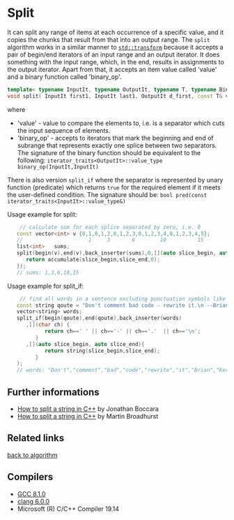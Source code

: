 # Split
It can split any range of items at each occurrence of a specific value, and it copies the chunks that result from that into an output range.
The `split` algorithm works in a similar manner to [`std::transform`](http://en.cppreference.com/w/cpp/algorithm/transform) because
it accepts a pair of begin/end iterators of an input range and an output iterator.
It does something with the input range, which, in the end, results in
assignments to the output iterator. Apart from that, it accepts an item value
called 'value' and a binary function called 'binary_op'. 
```cpp
template< typename InputIt, typename OutputIt, typename T, typename BinaryOperation >
void split( InputIt first1, InputIt last1, OutputIt d_first, const T& value, BinaryOperation binary_op )
```
where 
- 'value' - value to compare the elements to, i.e. is a separator which cuts the input sequence of elements.
- 'binary_op' - accepts to iterators that mark the beginning and end of subrange that represents exactly one splice between two separators. The signature of the binary function should be equivalent to the following: `iterator_traits<OutputIt>::value_type binary_op(InputIt,InputIt)`

There is also version `split_if` where the separator is represented by unary function (predicate) which returns `true` for the required element if it meets the user-defined condition. The signature should be: `bool pred(const iterator_traits<InputIt>::value_type&)` 

Usage example for split:
```cpp
    // calculate sum for each splice separated by zero, i.e. 0
   const vector<int> v {0,1,0,1,2,0,1,2,3,0,1,2,3,4,0,1,2,3,4,5};   
   //                     1     3       6        10          15
   list<int>   sums;
   split(begin(v),end(v),back_inserter(sums),0,[](auto slice_begin, auto slice_end){
      return accumulate(slice_begin,slice_end,0);      
   });
   // sums: 1,3,6,10,15
```
Usage example for split_if:
```cpp
    // find all words in a sentence excluding punctuation symbols like ',',' ','<new line>',etc. 
   const string qoute = "Don't comment bad code - rewrite it.\n --Brian Kernighan";
   vector<string> words;
   split_if(begin(qoute),end(qoute),back_inserter(words)
      ,[](char ch) {
            return ch==' ' || ch=='-' || ch=='.'  || ch=='\n';
         }
      ,[](auto slice_begin, auto slice_end){
            return string(slice_begin,slice_end);      
         }
   );
   // words: "Don't","comment","bad","code","rewrite","it","Brian","Kernighan"
```

## Further informations
* [How to split a string in C++](https://www.fluentcpp.com/2017/04/21/how-to-split-a-string-in-c/) by Jonathan Boccara
* [How to split a string in C++](http://www.martinbroadhurst.com/how-to-split-a-string-in-c.html) by Martin Broadhurst

## Related links
[back to algorithm](../)

## Compilers
* [GCC 8.1.0](https://wandbox.org/)
* [clang 6.0.0](https://wandbox.org/)
* Microsoft (R) C/C++ Compiler 19.14 
